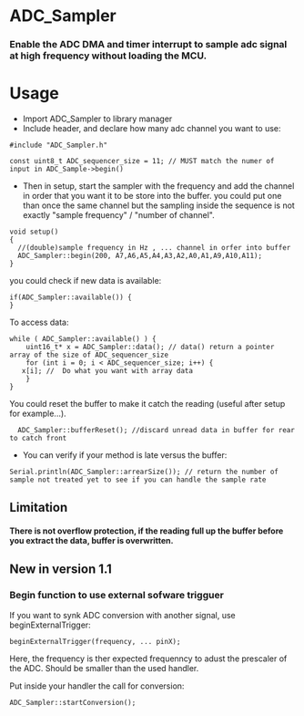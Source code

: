 # ADC_Sampler

### Enable the ADC DMA and timer interrupt to sample adc signal at high frequency without loading the MCU.

# Usage
- Import ADC_Sampler to library manager
- Include header, and declare how many adc channel you want to use:
````
#include "ADC_Sampler.h"

const uint8_t ADC_sequencer_size = 11; // MUST match the numer of input in ADC_Sample->begin()
````

- Then in setup, start the sampler with the frequency and add the channel in order that you want it to be store into the buffer. you could put one than once the same channel but the sampling inside the sequence is not exactly "sample frequency" / "number of channel".
````
void setup()
{
  //(double)sample frequency in Hz , ... channel in orfer into buffer
  ADC_Sampler::begin(200, A7,A6,A5,A4,A3,A2,A0,A1,A9,A10,A11);
}
````

you could check if new data is available:
````
if(ADC_Sampler::available()) {
}
````

To access data:
````
while ( ADC_Sampler::available() ) {
    uint16_t* x = ADC_Sampler::data(); // data() return a pointer array of the size of ADC_sequencer_size
    for (int i = 0; i < ADC_sequencer_size; i++) {
   x[i]; //  Do what you want with array data
    }
}
````

You could reset the buffer to make it catch the reading (useful after setup for example...). 
````
  ADC_Sampler::bufferReset(); //discard unread data in buffer for rear to catch front
````

- You can verify if your method is late versus the buffer:
````
Serial.println(ADC_Sampler::arrearSize()); // return the number of sample not treated yet to see if you can handle the sample rate
````

## Limitation

#### There is not overflow protection, if the reading full up the buffer before you extract the data, buffer is overwritten.

## New in version 1.1

### Begin function to use external sofware trigguer

If you want to synk ADC conversion with another signal, use beginExternalTrigger:

````
beginExternalTrigger(frequency, ... pinX);
````
Here, the frequency is ther expected frequenncy to adust the prescaler of the ADC. Should be smaller than the used handler.

Put inside your handler the call for conversion:
````
ADC_Sampler::startConversion();
````
